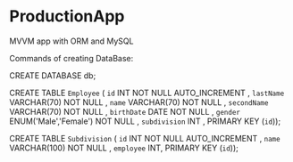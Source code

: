 # ProductionApp
MVVM app with ORM and MySQL

Commands of creating DataBase:

CREATE DATABASE db;

CREATE TABLE `Employee` ( `id` INT NOT NULL AUTO_INCREMENT , `lastName` VARCHAR(70) NOT NULL , `name` VARCHAR(70) NOT NULL ,
`secondName` VARCHAR(70) NOT NULL , `birthDate` DATE NOT NULL , `gender` ENUM('Male','Female') NOT NULL , `subdivision` INT , PRIMARY KEY (`id`));

CREATE TABLE `Subdivision` ( `id` INT NOT NULL AUTO_INCREMENT , `name` VARCHAR(100) NOT NULL , `employee` INT, PRIMARY KEY (`id`));
